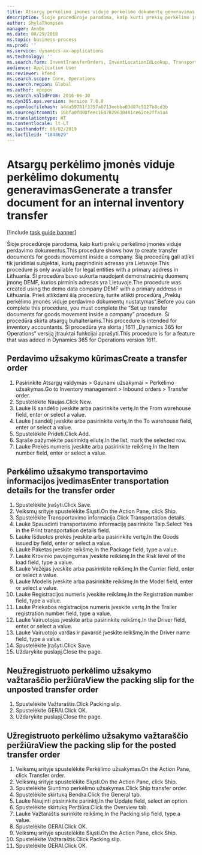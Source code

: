 ```yaml
---
title: Atsargų perkėlimo įmonės viduje perkėlimo dokumentų generavimas
description: Šioje procedūroje parodoma, kaip kurti prekių perkėlimo įmonės viduje perdavimo dokumentus.
author: ShylaThompson
manager: AnnBe
ms.date: 08/29/2018
ms.topic: business-process
ms.prod: ''
ms.service: dynamics-ax-applications
ms.technology: ''
ms.search.form: InventTransferOrders, InventLocationIdLookup, TransportationDocument, HcmWorkerLookUp, SrsReportViewerForm, InventTransferParmShip
audience: Application User
ms.reviewer: kfend
ms.search.scope: Core, Operations
ms.search.region: Global
ms.author: epopov
ms.search.validFrom: 2016-06-30
ms.dyn365.ops.version: Version 7.0.0
ms.openlocfilehash: a4da59781f3357a6713eebba03d87c5127b8cd3b
ms.sourcegitcommit: 16bfa0fd08feec1647829630401ce62ce2ffa1a4
ms.translationtype: HT
ms.contentlocale: lt-LT
ms.lasthandoff: 08/02/2019
ms.locfileid: "1848629"
---
```

# <a name="generate-a-transfer-document-for-an-internal-inventory-transfer"></a><span data-ttu-id="8f0d5-103">Atsargų perkėlimo įmonės viduje perkėlimo dokumentų generavimas</span><span class="sxs-lookup"><span data-stu-id="8f0d5-103">Generate a transfer document for an internal inventory transfer</span></span>

[!include [task guide banner](../../includes/task-guide-banner.md)]

<span data-ttu-id="8f0d5-104">Šioje procedūroje parodoma, kaip kurti prekių perkėlimo įmonės viduje perdavimo dokumentus.</span><span class="sxs-lookup"><span data-stu-id="8f0d5-104">This procedure shows how to create transfer documents for goods movement inside a company.</span></span> <span data-ttu-id="8f0d5-105">Šią procedūrą gali atlikti tik juridiniai subjektai, kurių pagrindinis adresas yra Lietuvoje.</span><span class="sxs-lookup"><span data-stu-id="8f0d5-105">This procedure is only available for legal entities with a primary address in Lithuania.</span></span> <span data-ttu-id="8f0d5-106">Ši procedūra buvo sukurta naudojant demonstracinių duomenų įmonę DEMF, kurios pirminis adresas yra Lietuvoje.</span><span class="sxs-lookup"><span data-stu-id="8f0d5-106">The procedure was created using the demo data company DEMF with a primary address in Lithuania.</span></span> <span data-ttu-id="8f0d5-107">Prieš atlikdami šią procedūrą, turite atlikti procedūrą „Prekių perkėlimo įmonės viduje perdavimo dokumentų nustatymas“.</span><span class="sxs-lookup"><span data-stu-id="8f0d5-107">Before you can complete this procedure, you must complete the “Set up transfer documents for goods movement inside a company” procedure.</span></span> <span data-ttu-id="8f0d5-108">Ši procedūra skirta atsargų buhalteriams.</span><span class="sxs-lookup"><span data-stu-id="8f0d5-108">This procedure is intended for inventory accountants.</span></span> <span data-ttu-id="8f0d5-109">Ši procedūra yra skirta į 1611 „Dynamics 365 for Operations“ versiją įtrauktai funkcijai aprašyti.</span><span class="sxs-lookup"><span data-stu-id="8f0d5-109">This procedure is for a feature that was added in Dynamics 365 for Operations version 1611.</span></span>


## <a name="create-a-transfer-order"></a><span data-ttu-id="8f0d5-110">Perdavimo užsakymo kūrimas</span><span class="sxs-lookup"><span data-stu-id="8f0d5-110">Create a transfer order</span></span>
1. <span data-ttu-id="8f0d5-111">Pasirinkite Atsargų valdymas > Gaunami užsakymai > Perkėlimo užsakymas.</span><span class="sxs-lookup"><span data-stu-id="8f0d5-111">Go to Inventory management > Inbound orders > Transfer order.</span></span>
2. <span data-ttu-id="8f0d5-112">Spustelėkite Naujas.</span><span class="sxs-lookup"><span data-stu-id="8f0d5-112">Click New.</span></span>
3. <span data-ttu-id="8f0d5-113">Lauke Iš sandėlio įveskite arba pasirinkite vertę.</span><span class="sxs-lookup"><span data-stu-id="8f0d5-113">In the From warehouse field, enter or select a value.</span></span>
4. <span data-ttu-id="8f0d5-114">Lauke Į sandėlį įveskite arba pasirinkite vertę.</span><span class="sxs-lookup"><span data-stu-id="8f0d5-114">In the To warehouse field, enter or select a value.</span></span>
5. <span data-ttu-id="8f0d5-115">Spustelėkite Pridėti.</span><span class="sxs-lookup"><span data-stu-id="8f0d5-115">Click Add.</span></span>
6. <span data-ttu-id="8f0d5-116">Sąraše pažymėkite pasirinktą eilutę.</span><span class="sxs-lookup"><span data-stu-id="8f0d5-116">In the list, mark the selected row.</span></span>
7. <span data-ttu-id="8f0d5-117">Lauke Prekės numeris įveskite arba pasirinkite reikšmę.</span><span class="sxs-lookup"><span data-stu-id="8f0d5-117">In the Item number field, enter or select a value.</span></span>

## <a name="enter-transportation-details-for-the-transfer-order"></a><span data-ttu-id="8f0d5-118">Perkėlimo užsakymo transportavimo informacijos įvedimas</span><span class="sxs-lookup"><span data-stu-id="8f0d5-118">Enter transportation details for the transfer order</span></span>
1. <span data-ttu-id="8f0d5-119">Spustelėkite Įrašyti.</span><span class="sxs-lookup"><span data-stu-id="8f0d5-119">Click Save.</span></span>
2. <span data-ttu-id="8f0d5-120">Veiksmų srityje spustelėkite Siųsti.</span><span class="sxs-lookup"><span data-stu-id="8f0d5-120">On the Action Pane, click Ship.</span></span>
3. <span data-ttu-id="8f0d5-121">Spustelėkite Transportavimo informacija.</span><span class="sxs-lookup"><span data-stu-id="8f0d5-121">Click Transportation details.</span></span>
4. <span data-ttu-id="8f0d5-122">Lauke Spausdinti transportavimo informaciją pasirinkite Taip.</span><span class="sxs-lookup"><span data-stu-id="8f0d5-122">Select Yes in the Print transportation details field.</span></span>
5. <span data-ttu-id="8f0d5-123">Lauke Išduotos prekės įveskite arba pasirinkite vertę.</span><span class="sxs-lookup"><span data-stu-id="8f0d5-123">In the Goods issued by field, enter or select a value.</span></span>
6. <span data-ttu-id="8f0d5-124">Lauke Paketas įveskite reikšmę.</span><span class="sxs-lookup"><span data-stu-id="8f0d5-124">In the Package field, type a value.</span></span>
7. <span data-ttu-id="8f0d5-125">Lauke Krovinio pavojingumas įveskite reikšmę.</span><span class="sxs-lookup"><span data-stu-id="8f0d5-125">In the Risk level of the load field, type a value.</span></span>
8. <span data-ttu-id="8f0d5-126">Lauke Vežėjas įveskite arba pasirinkite reikšmę.</span><span class="sxs-lookup"><span data-stu-id="8f0d5-126">In the Carrier field, enter or select a value.</span></span>
9. <span data-ttu-id="8f0d5-127">Lauke Modelis įveskite arba pasirinkite reikšmę.</span><span class="sxs-lookup"><span data-stu-id="8f0d5-127">In the Model field, enter or select a value.</span></span>
10. <span data-ttu-id="8f0d5-128">Lauke Registracijos numeris įveskite reikšmę.</span><span class="sxs-lookup"><span data-stu-id="8f0d5-128">In the Registration number field, type a value.</span></span>
11. <span data-ttu-id="8f0d5-129">Lauke Priekabos registracijos numeris įveskite vertę.</span><span class="sxs-lookup"><span data-stu-id="8f0d5-129">In the Trailer registration number field, type a value.</span></span>
12. <span data-ttu-id="8f0d5-130">Lauke Vairuotojas įveskite arba pasirinkite reikšmę.</span><span class="sxs-lookup"><span data-stu-id="8f0d5-130">In the Driver field, enter or select a value.</span></span>
13. <span data-ttu-id="8f0d5-131">Lauke Vairuotojo vardas ir pavardė įveskite reikšmę.</span><span class="sxs-lookup"><span data-stu-id="8f0d5-131">In the Driver name field, type a value.</span></span>
14. <span data-ttu-id="8f0d5-132">Spustelėkite Įrašyti.</span><span class="sxs-lookup"><span data-stu-id="8f0d5-132">Click Save.</span></span>
15. <span data-ttu-id="8f0d5-133">Uždarykite puslapį.</span><span class="sxs-lookup"><span data-stu-id="8f0d5-133">Close the page.</span></span>

## <a name="view-the-packing-slip-for-the-unposted-transfer-order"></a><span data-ttu-id="8f0d5-134">Neužregistruoto perkėlimo užsakymo važtaraščio peržiūra</span><span class="sxs-lookup"><span data-stu-id="8f0d5-134">View the packing slip for the unposted transfer order</span></span>
1. <span data-ttu-id="8f0d5-135">Spustelėkite Važtaraštis.</span><span class="sxs-lookup"><span data-stu-id="8f0d5-135">Click Packing slip.</span></span>
2. <span data-ttu-id="8f0d5-136">Spustelėkite GERAI.</span><span class="sxs-lookup"><span data-stu-id="8f0d5-136">Click OK.</span></span>
3. <span data-ttu-id="8f0d5-137">Uždarykite puslapį.</span><span class="sxs-lookup"><span data-stu-id="8f0d5-137">Close the page.</span></span>

## <a name="view-the-packing-slip-for-the-posted-transfer-order"></a><span data-ttu-id="8f0d5-138">Užregistruoto perkėlimo užsakymo važtaraščio peržiūra</span><span class="sxs-lookup"><span data-stu-id="8f0d5-138">View the packing slip for the posted transfer order</span></span>
1. <span data-ttu-id="8f0d5-139">Veiksmų srityje spustelėkite Perkėlimo užsakymas.</span><span class="sxs-lookup"><span data-stu-id="8f0d5-139">On the Action Pane, click Transfer order.</span></span>
2. <span data-ttu-id="8f0d5-140">Veiksmų srityje spustelėkite Siųsti.</span><span class="sxs-lookup"><span data-stu-id="8f0d5-140">On the Action Pane, click Ship.</span></span>
3. <span data-ttu-id="8f0d5-141">Spustelėkite Siuntimo perkėlimo užsakymas.</span><span class="sxs-lookup"><span data-stu-id="8f0d5-141">Click Ship transfer order.</span></span>
4. <span data-ttu-id="8f0d5-142">Spustelėkite skirtuką Bendra.</span><span class="sxs-lookup"><span data-stu-id="8f0d5-142">Click the General tab.</span></span>
5. <span data-ttu-id="8f0d5-143">Lauke Naujinti pasirinkite parinktį.</span><span class="sxs-lookup"><span data-stu-id="8f0d5-143">In the Update field, select an option.</span></span>
6. <span data-ttu-id="8f0d5-144">Spustelėkite skirtuką Peržiūra.</span><span class="sxs-lookup"><span data-stu-id="8f0d5-144">Click the Overview tab.</span></span>
7. <span data-ttu-id="8f0d5-145">Lauke Važtaraštis surinkite reikšmę.</span><span class="sxs-lookup"><span data-stu-id="8f0d5-145">In the Packing slip field, type a value.</span></span>
8. <span data-ttu-id="8f0d5-146">Spustelėkite GERAI.</span><span class="sxs-lookup"><span data-stu-id="8f0d5-146">Click OK.</span></span>
9. <span data-ttu-id="8f0d5-147">Veiksmų srityje spustelėkite Siųsti.</span><span class="sxs-lookup"><span data-stu-id="8f0d5-147">On the Action Pane, click Ship.</span></span>
10. <span data-ttu-id="8f0d5-148">Spustelėkite Važtaraštis.</span><span class="sxs-lookup"><span data-stu-id="8f0d5-148">Click Packing slip.</span></span>
11. <span data-ttu-id="8f0d5-149">Spustelėkite GERAI.</span><span class="sxs-lookup"><span data-stu-id="8f0d5-149">Click OK.</span></span>

